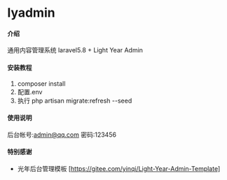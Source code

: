 # lyadmin

#### 介绍
通用内容管理系统
laravel5.8 + Light Year Admin

#### 安装教程

1. composer install
2. 配置.env
3. 执行 php artisan migrate:refresh --seed

#### 使用说明

后台帐号:admin@qq.com 密码:123456

#### 特别感谢

- 光年后台管理模板 [https://gitee.com/yinqi/Light-Year-Admin-Template]

